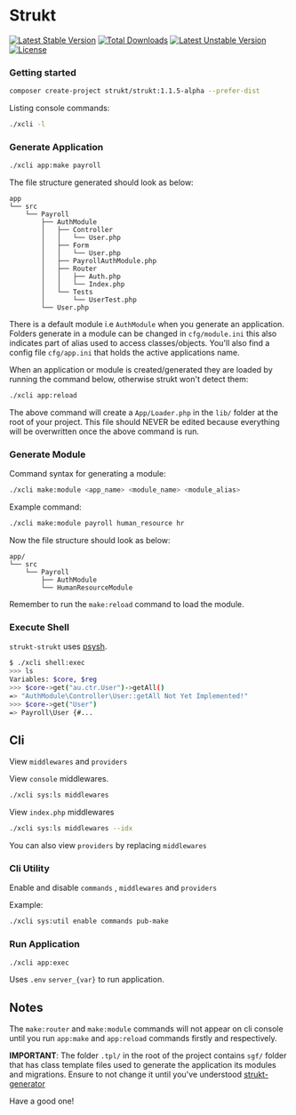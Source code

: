 Strukt
===

[![Latest Stable Version](https://poser.pugx.org/strukt/strukt/v/stable)](https://packagist.org/packages/strukt/strukt)
[![Total Downloads](https://poser.pugx.org/strukt/strukt/downloads)](https://packagist.org/packages/strukt/strukt)
[![Latest Unstable Version](https://poser.pugx.org/strukt/strukt/v/unstable)](https://packagist.org/packages/strukt/strukt)
[![License](https://poser.pugx.org/strukt/strukt/license)](https://packagist.org/packages/strukt/strukt)

### Getting started

```sh
composer create-project strukt/strukt:1.1.5-alpha --prefer-dist
```

Listing console commands:

```sh
./xcli -l
```

### Generate Application

```sh
./xcli app:make payroll
```

The file structure generated should look as below:

```
app
└── src
    └── Payroll
        ├── AuthModule
        │   ├── Controller
        │   │   └── User.php
        │   ├── Form
        │   │   └── User.php
        │   ├── PayrollAuthModule.php
        │   ├── Router
        │   │   ├── Auth.php
        │   │   └── Index.php
        │   └── Tests
        │       └── UserTest.php
        └── User.php

```

There is a default module i.e `AuthModule` when you generate an application. Folders generate in a module can be changed in `cfg/module.ini` this also indicates part of alias used to access classes/objects. You'll also find a config file `cfg/app.ini` that holds the active applications name.

When an application or module is created/generated they are loaded by running the command below, otherwise strukt won't detect them:

```sh
./xcli app:reload
```

The above command will create a `App/Loader.php` in the `lib/` folder at the root of your project. This file should NEVER be edited because everything will be overwritten once the above command is run. 

### Generate Module

Command syntax for generating a module:

```sh
./xcli make:module <app_name> <module_name> <module_alias>
```

Example command:

```sh
./xcli make:module payroll human_resource hr
```

Now the file structure should look as below:

```
app/
└── src
    └── Payroll
        ├── AuthModule
        └── HumanResourceModule
```

Remember to run the `make:reload` command to load the module.

### Execute Shell

`strukt-strukt` uses [psysh](https://github.com/bobthecow/psysh).

```sh
$ ./xcli shell:exec
>>> ls
Variables: $core, $reg
>>> $core->get("au.ctr.User")->getAll()
=> "AuthModule\Controller\User::getAll Not Yet Implemented!"
>>> $core->get("User")
=> Payroll\User {#...
```

## Cli

View `middlewares` and `providers`

View `console` middlewares.

```sh
./xcli sys:ls middlewares
```

View `index.php` middlewares

```sh
./xcli sys:ls middlewares --idx
```

You can also view `providers` by replacing `middlewares`

### Cli Utility

Enable and disable `commands` , `middlewares` and `providers`

Example:

```sh
./xcli sys:util enable commands pub-make
```

### Run Application

```sh
./xcli app:exec
```

Uses `.env` `server_{var}` to run application.

## Notes

The `make:router` and `make:module` commands will not appear on cli console until you run `app:make` and `app:reload` commands firstly and respectively.

**IMPORTANT**: The folder `.tpl/` in the root of the project contains `sgf/` folder that has class template files used to generate the application its modules and migrations. Ensure to not change it until you've understood 
[strukt-generator](https://github.com/pitsolu/strukt-generator)

Have a good one!